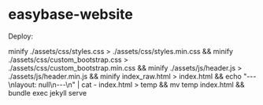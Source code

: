 # easybase-website

Deploy:

minify ./assets/css/styles.css > ./assets/css/styles.min.css && minify ./assets/css/custom_bootstrap.css > ./assets/css/custom_bootstrap.min.css && minify ./assets/js/header.js > ./assets/js/header.min.js && minify index_raw.html > index.html && echo "---\nlayout: null\n---\n" | cat - index.html > temp && mv temp index.html && bundle exec jekyll serve